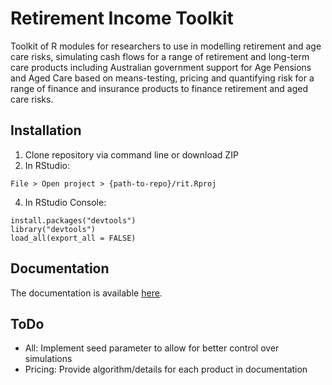 # Retirement Income Toolkit

Toolkit of R modules for researchers to use in modelling retirement and age care risks, simulating cash flows for a range of retirement and long-term care products including Australian government support for Age Pensions and Aged Care based on means-testing, pricing and quantifying risk for a range of finance and insurance products to finance retirement and aged care risks.

## Installation

1. Clone repository via command line or download ZIP 
2. In RStudio:
```
File > Open project > {path-to-repo}/rit.Rproj
```
4. In RStudio Console: 
```
install.packages("devtools")
library("devtools")
load_all(export_all = FALSE)
```

## Documentation

The documentation is available [here](https://print-hi.github.io/toolkit-live/).

## ToDo

- All: Implement seed parameter to allow for better control over simulations
- Pricing: Provide algorithm/details for each product in documentation
